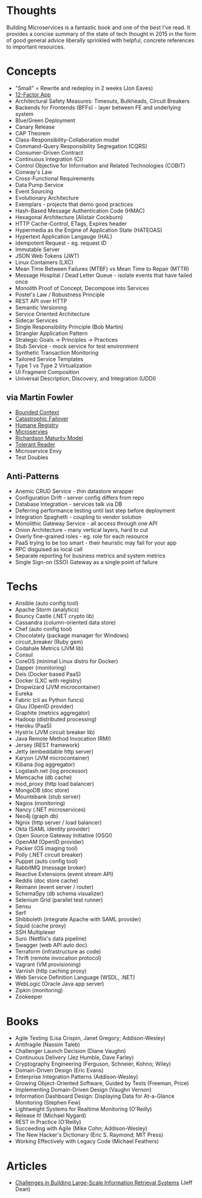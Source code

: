 
# Thoughts

Building Microservices is a fantastic book and one of the best I've read. It provides a concise summary of the state of tech thought in 2015 in the form of good general advice liberally sprinkled with helpful, concrete references to important resources.

# Concepts

* "Small" = Rewrite and redeploy in 2 weeks (Jon Eaves)
* [12-Factor App](https://12factor.net/)
* Architectural Safety Measures: Timeouts, Bulkheads, Circuit Breakers
* Backends for Frontends (BFFs) - layer between FE and underlying system
* Blue/Green Deployment
* Canary Release
* CAP Theorem
* Class-Responsibility-Collaboration model
* Command-Query Responsibility Segregation (CQRS)
* Consumer-Driven Contract
* Continuous Integration (CI)
* Control Objective for Information and Related Technologies (COBIT)
* Conway's Law
* Cross-Functional Requirements
* Data Pump Service
* Event Sourcing
* Evolutionary Architecture
* Exemplars - projects that demo good practices
* Hash-Based Message Authentication Code (HMAC)
* Hexagonal Architecture (Alistair Cockburn)
* HTTP Cache-Control, ETags, Expires header
* Hypermedia as the Engine of Application State (HATEOAS)
* Hypertext Application Langauge (HAL)
* Idempotent Request - eg. request ID
* Immutable Server
* JSON Web Tokens (JWT)
* Linux Containers (LXC)
* Mean Time Between Failures (MTBF) vs Mean Time to Repair (MTTR)
* Message Hospital / Dead Letter Queue - isolate events that have failed once
* Monolith Proof of Concept, Decompose into Services
* Postel's Law / Robustness Principle
* REST API over HTTP
* Semantic Versioning
* Service Oriented Architecture
* Sidecar Services
* Single Responsibility Principle (Bob Martin)
* Strangler Application Pattern
* Strategic Goals -> Principles -> Practices
* Stub Service - mock service for test environment
* Synthetic Transaction Monitoring
* Tailored Service Templates
* Type 1 vs Type 2 Virtualization
* UI Fragment Composition
* Universal Description, Discovery, and Integration (UDDI)

## via Martin Fowler

* [Bounded Context](https://martinfowler.com/bliki/BoundedContext.html)
* [Catastrophic Failover](https://www.martinfowler.com/bliki/CatastrophicFailover.html)
* [Humane Registry](https://martinfowler.com/bliki/HumaneRegistry.html)
* [Microservies](https://www.martinfowler.com/articles/microservices.html)
* [Richardson Maturity Model](https://martinfowler.com/articles/richardsonMaturityModel.html)
* [Tolerant Reader](https://martinfowler.com/bliki/TolerantReader.html)
* Microservice Envy
* Test Doubles

## Anti-Patterns

* Anemic CRUD Service - thin datastore wrapper
* Configuration Drift - server config differs from repo
* Database Integration - services talk via DB
* Deferring performance testing until last step before deployment
* Integration Spaghetti - coupling to vendor solution
* Monolithic Gateway Service - all access through one API
* Onion Architecture - many vertical layers, hard to cut
* Overly fine-grained roles - eg. role for each resource
* PaaS trying to be too smart - their heuristic may fail for your app
* RPC disguised as local call
* Separate reporting for business metrics and system metrics
* Single Sign-on (SSO) Gateway as a single point of failure

# Techs

* Ansible (auto config tool)
* Apache Storm (analytics)
* Bouncy Castle (.NET crypto lib)
* Cassandra (column-oriented data store)
* Chef (auto config tool)
* Chocolately (package manager for Windows)
* circuit_breaker (Ruby gem)
* Codahale Metrics (JVM lib)
* Consul
* CoreOS (minimal Linux distro for Docker)
* Dapper (monitoring)
* Deis (Docker based PaaS)
* Docker (LXC with registry)
* Dropwizard (JVM microcontainer)
* Eureka
* Fabric (cli as Python funcs)
* Gluu (OpenID provider)
* Graphite (metrics aggregator)
* Hadoop (distributed processing)
* Heroku (PaaS)
* Hystrix (JVM circuit breaker lib)
* Java Remote Method Invocation (RMI)
* Jersey (REST framework)
* Jetty (embeddable http server)
* Karyon (JVM microcontainer)
* Kibana (log aggregator)
* Logstash.net (log processor)
* Memcache (db cache)
* mod_proxy (http load balancer)
* MongoDB (doc store)
* Mountebank (stub server)
* Nagios (monitoring)
* Nancy (.NET microservices)
* Neo4j (graph db)
* Ngnix (http server / load balancer)
* Okta (SAML identity provider)
* Open Source Gateway Initiative (OSGI)
* OpenAM (OpenID provider)
* Packer (OS imaging tool)
* Polly (.NET circuit breaker)
* Puppet (auto config tool)
* RabbitMQ (message broker)
* Reactive Extensions (event stream API)
* Reddis (doc store cache)
* Reimann (event server / router)
* SchemaSpy (db schema visualizer)
* Selenium Grid (parallel test runner)
* Sensu
* Serf
* Shibboleth (integrate Apache with SAML provider)
* Squid (cache proxy)
* SSH Multiplexer
* Suro (Netflix's data pipeline)
* Swagger (web API auto doc)
* Terraform (infrastructure as code)
* Thrift (remote invocation protocol)
* Vagrant (VM provisioning)
* Varnish (http caching proxy)
* Web Service Definition Language (WSDL, .NET)
* WebLogic (Oracle Java app server)
* Zipkin (monitoring)
* Zookeeper

# Books

* Agile Testing (Lisa Crispin, Janet Gregory; Addison-Wesley)
* Antifragile (Nassim Taleb)
* Challenger Launch Decision (Diane Vaughn)
* Continuous Delivery (Jez Humble, Dave Farley)
* Cryptography Engineering (Ferguson, Schneier, Kohno; Wiley)
* Domain-Driven Design (Eric Evans)
* Enterprise Integration Patterns (Addison-Wesley)
* Growing Object-Oriented Software, Guided by Tests (Freeman, Price)
* Implementing Domain-Driven Design (Vaughn Vernon)
* Information Dashboard Design: Displaying Data for At-a-Glance Monitoring (Stephen Few)
* Lightweight Systems for Realtime Monitoring (O'Reilly)
* Release It! (Michael Nygard)
* REST in Practice (O'Reilly)
* Succeeding with Agile (Mike Cohn; Addison-Wesley)
* The New Hacker's Dictionary (Eric S. Raymond; MIT Press)
* Working Effectively with Legacy Code (Michael Feathers)

# Articles

* [Challenges in Building Large-Scale Information Retrieval Systems](https://ai.google/research/pubs/pub37797) (Jeff Dean)
